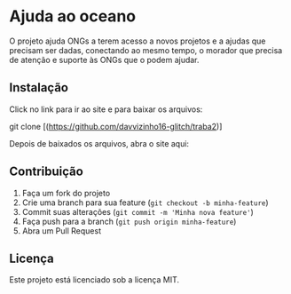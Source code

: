 # Ajuda ao oceano

O projeto ajuda ONGs a terem acesso a novos projetos e a ajudas que precisam ser dadas, conectando ao mesmo tempo, o morador
que precisa de atenção e suporte às ONGs que o podem ajudar.
## Instalação

Click no link para ir ao site e para baixar os arquivos:

git clone [(https://github.com/davvizinho16-glitch/traba2)]

Depois de baixados os arquivos, abra o site aqui:

## Contribuição

1. Faça um fork do projeto
2. Crie uma branch para sua feature (`git checkout -b minha-feature`)
3. Commit suas alterações (`git commit -m 'Minha nova feature'`)
4. Faça push para a branch (`git push origin minha-feature`)
5. Abra um Pull Request

## Licença

Este projeto está licenciado sob a licença MIT.
